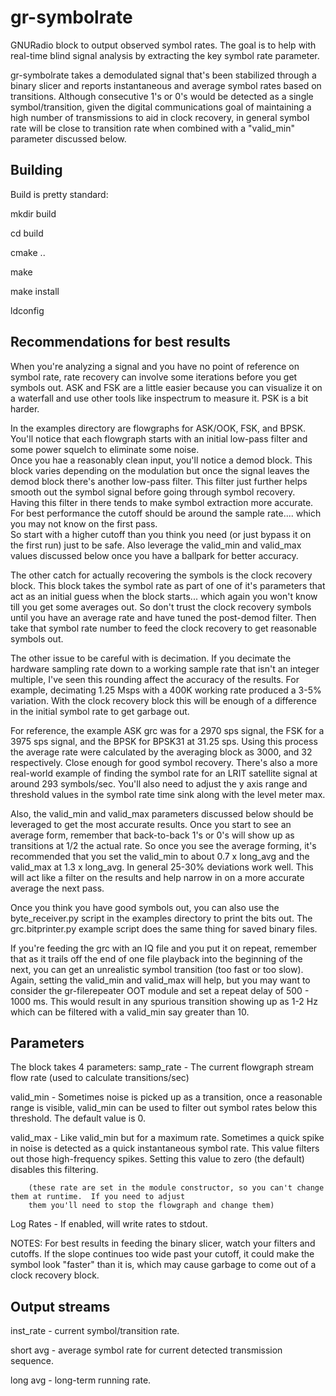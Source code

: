 # gr-symbolrate
GNURadio block to output observed symbol rates. The goal is to help with real-time blind signal analysis 
by extracting the key symbol rate parameter.

gr-symbolrate takes a demodulated signal that's been stabilized through a binary slicer and reports 
instantaneous and average symbol rates based on transitions.  Although consecutive 1's or 0's would
be detected as a single symbol/transition, given the digital communications goal of maintaining a 
high number of transmissions to aid in clock recovery, in general symbol rate will be close to transition
rate when combined with a "valid_min" parameter discussed below.

## Building
Build is pretty standard:

mkdir build

cd build

cmake ..

make

make install

ldconfig

## Recommendations for best results
When you're analyzing a signal and you have no point of reference on symbol rate, rate recovery can
involve some iterations before you get symbols out.  ASK and FSK are a little easier because you can
visualize it on a waterfall and use other tools like inspectrum to measure it.  PSK is a bit harder.

In the examples directory are flowgraphs for ASK/OOK, FSK, and BPSK.  You'll notice that each flowgraph
starts with an initial low-pass filter and some power squelch to eliminate some noise.  
Once you hae a reasonably clean input, you'll notice a demod block.  This block varies depending on the
modulation but once the signal leaves the demod block there's another low-pass filter.  This filter
just further helps smooth out the symbol signal before going through symbol recovery.  Having this
filter in there tends to make symbol extraction more accurate.  For best 
performance the cutoff should be around the sample rate.... which you may not know on the first pass.  
So start with a higher cutoff than you think you need (or just bypass it on the first run) just to be safe. 
Also leverage the valid_min and valid_max values discussed below once you have a ballpark for better accuracy.
 
The other catch for actually recovering the symbols is the clock recovery block.  This block takes
the symbol rate as part of one of it's parameters that act as an initial guess when the block starts...
which again you won't know till you get some averages out.  So don't trust the clock recovery symbols
until you have an average rate and have tuned the post-demod filter.  Then take that symbol rate number
to feed the clock recovery to get reasonable symbols out.

The other issue to be careful with is decimation.  If you decimate the hardware sampling rate down to a 
working sample rate that isn't an integer multiple, I've seen this rounding affect the accuracy of the results.
For example, decimating 1.25 Msps with a 400K working rate produced a 3-5% variation.
With the clock recovery block this will be enough of a difference in the initial symbol rate to get garbage out.

For reference, the example ASK grc was for a 2970 sps signal, the FSK for a 
3975 sps signal, and the BPSK for BPSK31 at 31.25 sps.  Using this process the average rate were
calculated by the averaging block as 3000, and 32 respectively.  Close enough for good symbol recovery.
There's also a more real-world example of finding the symbol rate for an LRIT satellite signal at 
around 293 symbols/sec.  You'll also need to adjust the y axis range and threshold values in the 
symbol rate time sink along with the level meter max.

Also, the valid_min and valid_max parameters discussed below should be leveraged to get the most accurate
results.  Once you start to see an average form, remember that back-to-back 1's or 0's will show up as 
transitions at 1/2 the actual rate.  So once you see the average forming, it's recommended that you set 
the valid_min to about 0.7 x long_avg and the valid_max at 1.3 x long_avg.  In general 25-30% deviations
work well.  This will act like a filter on the results and help narrow in on a more accurate average the next pass.

Once you think you have good symbols out, you can also use the byte_receiver.py script in the examples directory
to print the bits out.  The grc.bitprinter.py example script does the same thing for saved binary files.

If you're feeding the grc with an IQ file and you put it on repeat, remember that as it trails off the end 
of one file playback into the beginning of the next, you can get an unrealistic symbol transition (too fast 
or too slow).  Again, setting the valid_min and valid_max will help, but you may want to consider the 
gr-filerepeater OOT module and set a repeat delay of 500 - 1000 ms.  This would result in any spurious transition 
showing up as 1-2 Hz which can be filtered with a valid_min say greater than 10.

## Parameters
The block takes 4 parameters:
samp_rate - The current flowgraph stream flow rate (used to calculate transitions/sec)

valid_min - Sometimes noise is picked up as a transition, once a reasonable range is 
	    visible, valid_min can be used to filter out symbol rates below this threshold.
	    The default value is 0.

valid_max - Like valid_min but for a maximum rate.  Sometimes a quick spike in noise is
	    detected as a quick instantaneous symbol rate.  This value filters out those
	    high-frequency spikes.  Setting this value to zero (the default) disables
	    this filtering.

		(these rate are set in the module constructor, so you can't change them at runtime.  If you need to adjust
		them you'll need to stop the flowgraph and change them)
Log Rates - If enabled, will write rates to stdout.

NOTES: 
For best results in feeding the binary slicer, watch your filters and cutoffs.  If the slope continues too wide
past your cutoff, it could make the symbol look "faster" than it is, which may cause garbage to come out of
a clock recovery block.

## Output streams
inst_rate - current symbol/transition rate.

short avg - average symbol rate for current detected transmission sequence.

long avg - long-term running rate.

